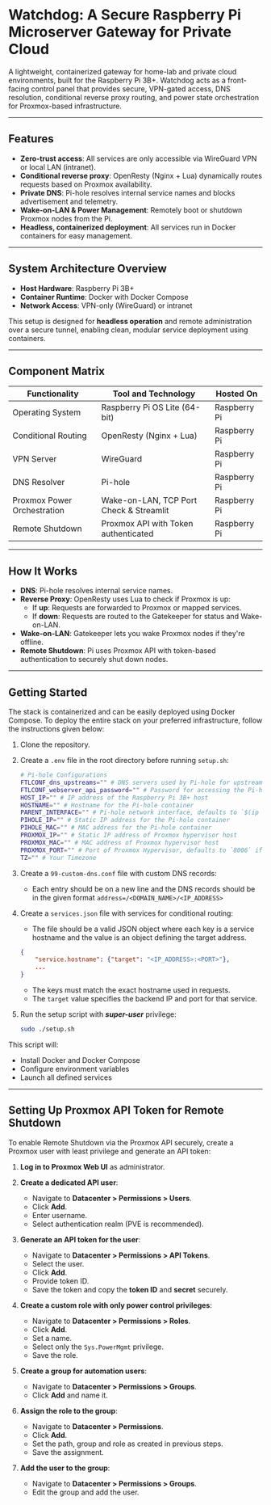 # Watchdog: A Secure Raspberry Pi Microserver Gateway for Private Cloud

A lightweight, containerized gateway for home-lab and private cloud environments, built for the Raspberry Pi 3B+. Watchdog acts as a front-facing control panel that provides secure, VPN-gated access, DNS resolution, conditional reverse proxy routing, and power state orchestration for Proxmox-based infrastructure.

---

## Features
- **Zero-trust access**: All services are only accessible via WireGuard VPN or local LAN (intranet).
- **Conditional reverse proxy**: OpenResty (Nginx + Lua) dynamically routes requests based on Proxmox availability.
- **Private DNS**: Pi-hole resolves internal service names and blocks advertisement and telemetry.
- **Wake-on-LAN & Power Management**: Remotely boot or shutdown Proxmox nodes from the Pi.
- **Headless, containerized deployment**: All services run in Docker containers for easy management.

---

## System Architecture Overview

- **Host Hardware**: Raspberry Pi 3B+
- **Container Runtime**: Docker with Docker Compose
- **Network Access**: VPN-only (WireGuard) or intranet

This setup is designed for **headless operation** and remote administration over a secure tunnel, enabling clean, modular service deployment using containers.

---

## Component Matrix

| Functionality               | Tool and Technology                     | Hosted On      |
|-----------------------------|-----------------------------------------|----------------|
| Operating System            | Raspberry Pi OS Lite (64-bit)           | Raspberry Pi   |
| Conditional Routing         | OpenResty (Nginx + Lua)                 | Raspberry Pi   |
| VPN Server                  | WireGuard                               | Raspberry Pi   |
| DNS Resolver                | Pi-hole                                 | Raspberry Pi   |
| Proxmox Power Orchestration | Wake-on-LAN, TCP Port Check & Streamlit | Raspberry Pi   |
| Remote Shutdown             | Proxmox API with Token authenticated    | Raspberry Pi   |

---

## How It Works
- **DNS**: Pi-hole resolves internal service names.
- **Reverse Proxy**: OpenResty uses Lua to check if Proxmox is up:
  - If **up**: Requests are forwarded to Proxmox or mapped services.
  - If **down**: Requests are routed to the Gatekeeper for status and Wake-on-LAN.
- **Wake-on-LAN**: Gatekeeper lets you wake Proxmox nodes if they're offline.
- **Remote Shutdown**: Pi uses Proxmox API with token-based authentication to securely shut down nodes.

---

## Getting Started

The stack is containerized and can be easily deployed using Docker Compose. To deploy the entire stack on your preferred infrastructure, follow the instructions given below:

1. Clone the repository.
2. Create a `.env` file in the root directory before running `setup.sh`:
    ```bash
    # Pi-hole Configurations
    FTLCONF_dns_upstreams="" # DNS servers used by Pi-hole for upstream resolution (semicolon separated)
    FTLCONF_webserver_api_password="" # Password for accessing the Pi-hole admin web interface
    HOST_IP="" # IP address of the Raspberry Pi 3B+ host
    HOSTNAME="" # Hostname for the Pi-hole container
    PARENT_INTERFACE="" # Pi-hole network interface, defaults to `$(ip route | grep default | awk '{print $5}')` if not set
    PIHOLE_IP="" # Static IP address for the Pi-hole container
    PIHOLE_MAC="" # MAC address for the Pi-hole container
    PROXMOX_IP="" # Static IP address of Proxmox hypervisor host
    PROXMOX_MAC="" # MAC address of Proxmox hypervisor host
    PROXMOX_PORT="" # Port of Proxmox Hypervisor, defaults to `8006` if not set 
    TZ="" # Your Timezone
    ```
3. Create a `99-custom-dns.conf` file with custom DNS records:
    - Each entry should be on a new line and the DNS records should be in the given format `address=/<DOMAIN_NAME>/<IP_ADDRESS>`
4. Create a `services.json` file with services for conditional routing:
    - The file should be a valid JSON object where each key is a service hostname and the value is an object defining the target address.

    ```json
    {
        "service.hostname": {"target": "<IP_ADDRESS>:<PORT>"},
        ...
    }
    ```
    - The keys must match the exact hostname used in requests.
    - The `target` value specifies the backend IP and port for that service.
5. Run the setup script with **_super-user_** privilege:
    ```bash
    sudo ./setup.sh
    ```

This script will:

- Install Docker and Docker Compose
- Configure environment variables
- Launch all defined services

---

## Setting Up Proxmox API Token for Remote Shutdown

To enable Remote Shutdown via the Proxmox API securely, create a Proxmox user with least privilege and generate an API token:

1. **Log in to Proxmox Web UI** as administrator.

2. **Create a dedicated API user**:
   - Navigate to **Datacenter > Permissions > Users**.
   - Click **Add**.
   - Enter username.
   - Select authentication realm (PVE is recommended).

3. **Generate an API token for the user**:
   - Navigate to **Datacenter > Permissions > API Tokens**.
   - Select the user.
   - Click **Add**.
   - Provide token ID.
   - Save the token and copy the **token ID** and **secret** securely.

4. **Create a custom role with only power control privileges**:
   - Navigate to **Datacenter > Permissions > Roles**.
   - Click **Add**.
   - Set a name.
   - Select only the `Sys.PowerMgmt` privilege.
   - Save the role.

5. **Create a group for automation users**:
   - Navigate to **Datacenter > Permissions > Groups**.
   - Click **Add** and name it.

6. **Assign the role to the group**:
   - Navigate to **Datacenter > Permissions**.
   - Click **Add**.
   - Set the path, group and role as created in previous steps.
   - Save the assignment.

7. **Add the user to the group**:
   - Navigate to **Datacenter > Permissions > Groups**.
   - Edit the group and add the user.
